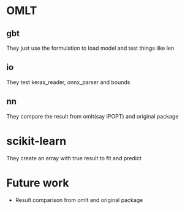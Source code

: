 # OMLT

## gbt

They just use the formulation to load model and test things like len

## io

They test keras_reader, onnx_parser and bounds

## nn

They compare the result from omlt(say IPOPT) and original package

# scikit-learn

They create an array with true result to fit and predict

# Future work

- Result comparison from omlt and original package
